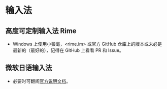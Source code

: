 # 输入法

## 高度可定制输入法 Rime

- Windows 上使用小狼毫，<rime.im> 或官方 GitHub 仓库上的版本或未必是最新的（最好的），记得在 GitHub 上看看 PR 和 Issue。

## 微软日语输入法

- 必要时可翻阅[官方说明文档](https://support.microsoft.com/zh-cn/windows/microsoft-%E6%97%A5%E8%AF%AD%E8%BE%93%E5%85%A5%E6%B3%95-da40471d-6b91-4042-ae8b-713a96476916#ID0EBBL=English_keyboard_(101/102_key))。
